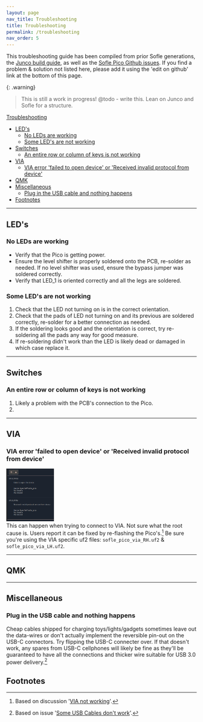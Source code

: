 ```yaml
---
layout: page
nav_title: Troubleshooting
title: Troubleshooting
permalink: /troubleshooting
nav_order: 5
---
```


This troubleshooting guide has been compiled from prior Sofle generations, the [Junco build guide](https://github.com/daneski13/Junco?tab=readme-ov-file#troubleshooting), as well as the [Sofle Pico Github issues](https://github.com/JellyTitan/Sofle-Pico/issues). If you find a problem & solution not listed here, please add it using the 'edit on github' link at the bottom of this page.

{: .warning}
> This is still a work in progress!
> @todo - write this. Lean on Junco and Sofle for a structure.

[Troubleshooting](#troubleshooting)
- [LED's](#leds)
  - [No LEDs are working](#no-leds-are-working)
  - [Some LED's are not working](#some-leds-are-not-working)
- [Switches](#switches)
  - [An entire row or column of keys is not working](#an-entire-row-or-column-of-keys-is-not-working)
- [VIA](#via)
  - [VIA error 'failed to open device' or 'Received invalid protocol from device'](#via-error-failed-to-open-device-or-received-invalid-protocol-from-device)
- [QMK](#qmk)
- [Miscellaneous](#miscellaneous)
  - [Plug in the USB cable and nothing happens](#plug-in-the-usb-cable-and-nothing-happens)
- [Footnotes](#footnotes)

<hr>

## LED's 

### No LEDs are working
* Verify that the Pico is getting power.
* Ensure the level shifter is properly soldered onto the PCB, re-solder as needed. If no level shifter was used, ensure the bypass jumper was soldered correctly.
* Verify that LED_1 is oriented correctly and all the legs are soldered.

### Some LED's are not working
1. Check that the LED not turning on is in the correct orientation.
1. Check that the pads of LED not turning on and its previous are soldered correctly, re-solder for a better connection as needed.
1. If the soldering looks good and the orientation is correct, try re-soldering all the pads any way for good measure.
1. If re-soldering didn't work than the LED is likely dead or damaged in which case replace it. 

<hr>

## Switches

### An entire row or column of keys is not working
1. Likely a problem with the PCB's connection to the Pico.
2. 

<hr>

## VIA

### VIA error 'failed to open device' or 'Received invalid protocol from device'
<img src="images/build_guide_pico/via_problems_undiagnosed.png" alt="via errors" width="25%"><br>This can happen when trying to connect to VIA. Not sure what the root cause is. Users report it can be fixed by re-flashing the Pico's.[^2] Be sure you're using the VIA specific uf2 files: `sofle_pico_via_RH.uf2` & `sofle_pico_via_LH.uf2`.

<hr>

## QMK

<hr>

## Miscellaneous

### Plug in the USB cable and nothing happens
Cheap cables shipped for charging toys/lights/gadgets sometimes leave out the data-wires or don't actually implement the reversible pin-out on the USB-C connectors. Try flipping the USB-C connecter over. If that doesn't work, any spares from USB-C cellphones will likely be fine as they'll be guaranteed to have all the connections and thicker wire suitable for USB 3.0 power delivery.[^1]

## Footnotes
[^1]: Based on issue '[Some USB Cables don't work](https://github.com/JellyTitan/Sofle-Pico/issues/14)'.
[^2]: Based on discussion '[VIA not working](https://github.com/JellyTitan/Sofle-Pico/discussions/18)'.
